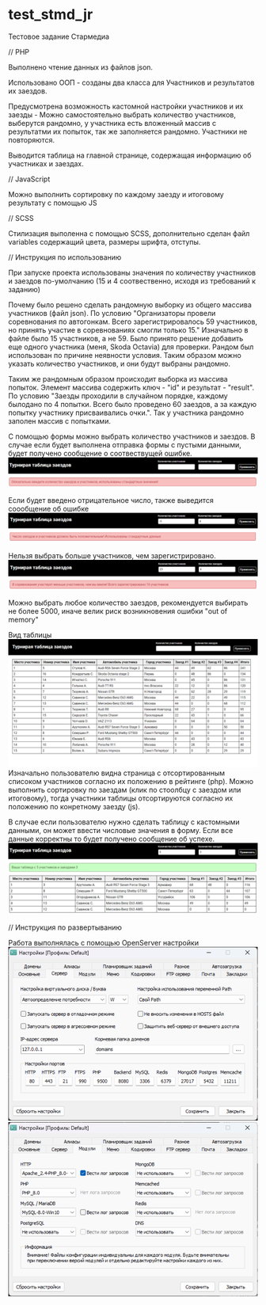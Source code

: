 # test_stmd_jr

Тестовое задание Стармедиа


// PHP

Выполнено чтение данных из файлов json.

Использовано ООП - созданы два класса для Участников и результатов их заездов.

Предусмотрена возможность кастомной настройки участников и их заезды - Можно самостоятельно выбрать количество участников, выберутся рандомно, у участника есть вложенный массив с результатми их попыток, так же заполняется рандомно. Участники не повторяются.

Выводится таблица на главной странице, содержащая информацию об участниках и заездах. 

// JavaScript

Можно выполнить сортировку по каждому заезду и итоговому результату с помощью JS

// SCSS

Стилизация выполенна с помощью SCSS, дополнительно сделан файл variables содержащий цвета, размеры шрифта, отступы.

// Инструкция по использованию

При запуске проекта использованы значения по количеству участников и заездов по-умолчанию (15 и 4 соотвественно, исходя из требований к заданию)

Почему было решено сделать рандомную выборку из общего массива участников (файл json). По условию "Организаторы провели соревнования по автогонкам. Всего зарегистрировалось
59 участников, но принять участие в соревнованиях смогли только 15." Изначально в файле было 15 участников, а не 59. Было принято решение добавить еще одного участника (меня, Skoda Octavia) для проверки. Рандом был использован по причине неявности условия. Таким образом можно указать количество участников, и они будут выбраны рандомно.

Таким же рандомным образом происходит выборка из массива попыток. Элемент массива содержить ключ - "id" и результат - "result". По условию "Заезды проходили в случайном порядке, каждому былодано по 4 попытки. Всего было проведено 60 заездов, а за каждую попытку участнику присваивались очки.". Так у участника рандомно заполен массив с попытками. 

С помощью формы можно выбрать количество участников и заездов. В случае если будет выполнена отправка формы с пустыми данными, будет получено сообщение о соотвествущей ошибке. 
![img_3.png](images_readme/img_3.png)

Если будет введено отрицательное число, также выведится соообщение об ошибке
![img_2.png](images_readme/img_2.png)

Нельзя выбрать больше участников, чем зарегистрировано. 
![img_1.png](images_readme/img_1.png)

Можно выбрать любое количество заездов, рекомендуется выбирать не более 5000, иначе велик риск возникновения ошибки "out of memory"

Вид таблицы
![img.png](images_readme/img.png)
Изначально пользователю видна страница с отсортированным списоком участников согласно их положению в рейтинге (php). Можно выполнить сортировку по заездам (клик по стоолбцу с заездом или итоговому), тогда участники таблицы отсортируются согласно их положению по конретному заезду (js).

В случае если пользователю нужно сделать таблицу с кастомными данными, он может ввести числовые значения в форму. Если все данные корректны то будет получено сообщение об успехе.
![img.png](images_readme/img_6.png)

// Инструкция по развертыванию

Работа выполнялась с помощью OpenServer настройки 
![img_4.png](images_readme/img_4.png)
![img_5.png](images_readme/img_5.png)

